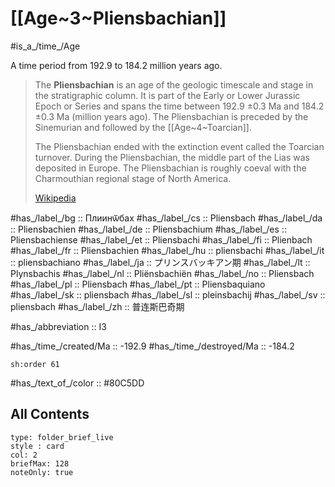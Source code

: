 # [[Age~3~Pliensbachian]] 

#is_a_/time_/Age 

A time period from 192.9 to 184.2 million years ago. 

> The **Pliensbachian** is an age of the geologic timescale and stage in the stratigraphic column. It is part of the Early or Lower Jurassic Epoch or Series and spans the time between 192.9 ±0.3 Ma and 184.2 ±0.3 Ma (million years ago). The Pliensbachian is preceded by the Sinemurian and followed by the [[Age~4~Toarcian]]. 
> 
> The Pliensbachian ended with the extinction event called the Toarcian turnover. During the Pliensbachian, the middle part of the Lias was deposited in Europe. The Pliensbachian is roughly coeval with the Charmouthian regional stage of North America.
>
> [Wikipedia](https://en.wikipedia.org/wiki/Pliensbachian)

#has_/label_/bg  :: Плиинѿбах
#has_/label_/cs  :: Pliensbach
#has_/label_/da  :: Pliensbachien
#has_/label_/de  :: Pliensbachium
#has_/label_/es  :: Pliensbachiense
#has_/label_/et  :: Pliensbachi
#has_/label_/fi  :: Plienbach
#has_/label_/fr  :: Pliensbachien
#has_/label_/hu  :: pliensbachi
#has_/label_/it  :: pliensbachiano
#has_/label_/ja  :: プリンスバッキアン期
#has_/label_/lt  :: Plynsbachis
#has_/label_/nl  :: Pliënsbachiën
#has_/label_/no  :: Pliensbach
#has_/label_/pl  :: Pliensbach
#has_/label_/pt  :: Pliensbaquiano
#has_/label_/sk  :: pliensbach
#has_/label_/sl  :: pleinsbachij
#has_/label_/sv  :: pliensbach
#has_/label_/zh  :: 普连斯巴奇期

#has_/abbreviation :: I3

#has_/time_/created/Ma :: -192.9 
#has_/time_/destroyed/Ma :: -184.2 

    sh:order 61 

#has_/text_of_/color :: #80C5DD

## All Contents

```ccard
type: folder_brief_live
style : card
col: 2
briefMax: 128
noteOnly: true
```


